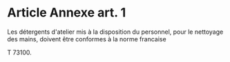 # Article Annexe art. 1

Les détergents d'atelier mis à la disposition du personnel, pour le nettoyage des mains, doivent être conformes à la norme francaise

T 73100.

